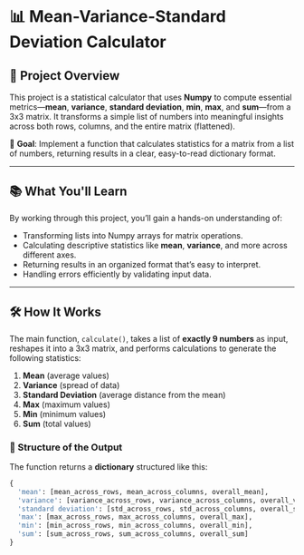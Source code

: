 # 📊 Mean-Variance-Standard Deviation Calculator

## 🚀 Project Overview

This project is a statistical calculator that uses **Numpy** to compute essential metrics—**mean**, **variance**, **standard deviation**, **min**, **max**, and **sum**—from a 3x3 matrix. It transforms a simple list of numbers into meaningful insights across both rows, columns, and the entire matrix (flattened).

📌 **Goal**: Implement a function that calculates statistics for a matrix from a list of numbers, returning results in a clear, easy-to-read dictionary format.

---

## 📚 What You'll Learn

By working through this project, you’ll gain a hands-on understanding of:

- Transforming lists into Numpy arrays for matrix operations.
- Calculating descriptive statistics like **mean**, **variance**, and more across different axes.
- Returning results in an organized format that’s easy to interpret.
- Handling errors efficiently by validating input data.

---

## 🛠️ How It Works

The main function, `calculate()`, takes a list of **exactly 9 numbers** as input, reshapes it into a 3x3 matrix, and performs calculations to generate the following statistics:

1. **Mean** (average values)
2. **Variance** (spread of data)
3. **Standard Deviation** (average distance from the mean)
4. **Max** (maximum values)
5. **Min** (minimum values)
6. **Sum** (total values)

### 📐 Structure of the Output

The function returns a **dictionary** structured like this:

```python
{
  'mean': [mean_across_rows, mean_across_columns, overall_mean],
  'variance': [variance_across_rows, variance_across_columns, overall_variance],
  'standard deviation': [std_across_rows, std_across_columns, overall_std],
  'max': [max_across_rows, max_across_columns, overall_max],
  'min': [min_across_rows, min_across_columns, overall_min],
  'sum': [sum_across_rows, sum_across_columns, overall_sum]
}
